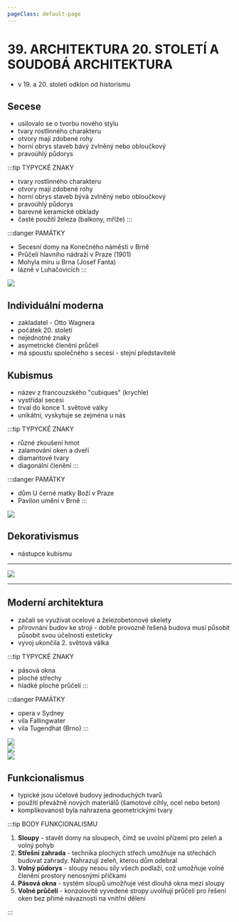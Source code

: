 ```yaml
---
pageClass: default-page
---
```


# 39. ARCHITEKTURA 20. STOLETÍ A SOUDOBÁ ARCHITEKTURA

- v 19. a 20. století odklon od historismu

## Secese

- usilovalo se o tvorbu nového stylu
- tvary rostlinného charakteru
- otvory mají zdobené rohy
- horní obrys staveb bávý zvlněný nebo obloučkový
- pravoúhlý půdorys

:::tip TYPYCKÉ ZNAKY

- tvary rostlinného charakteru
- otvory mají zdobené rohy
- horní obrys staveb bývá zvlněný nebo obloučkový
- pravoúhlý půdorys
- barevné keramické obklady
- časté použití železa (balkony, mříže)
  :::

:::danger PAMÁTKY

- Secesní domy na Konečného náměstí v Brně
- Průčelí hlavního nádraží v Praze (1901)
- Mohyla míru u Brna (Josef Fanta)
- lázně v Luhačovicích
  :::

<img class="centered_image" src="/images/pos/39/secese.jpg" />
<br>

## Individuální moderna

- zakladatel - Otto Wagnera
- počátek 20. století
- nejednotné znaky
- asymetrické členění průčelí
- má spoustu společného s secesí - stejní představitelé

## Kubismus

- název z francouzského "cubiques" (krychle)
- vystřídal secesi
- trval do konce 1. světové války
- unikátní, vyskytuje se zejména u nás

:::tip TYPYCKÉ ZNAKY

- různé zkoušení hmot
- zalamování oken a dveří
- diamantové tvary
- diagonální členění
  :::

:::danger PAMÁTKY

- dům U černé matky Boží v Praze
- Pavilon umění v Brně
  :::

<img class="centered_image" src="/images/pos/39/kubismus.jpg" />
<br>

## Dekorativismus

- nástupce kubismu

---

<img class="centered_image" src="/images/pos/39/20_stol.jpg" />
<br>

---

## Moderní architektura

- začali se využívat ocelové a železobetonové skelety
- přirovnání budov ke stroji - dobře provozně řešená budova musí působit působit svou účelností esteticky
- vyvoj ukončila 2. světová válka

:::tip TYPYCKÉ ZNAKY

- pásová okna
- ploché střechy
- hladké ploché průčelí
  :::

:::danger PAMÁTKY

- opera v Sydney
- vila Fallingwater
- vila Tugendhat (Brno)
  :::

<img class="centered_image" src="/images/pos/39/opera.jpg" />
<br>

<img class="centered_image" src="/images/pos/39/tugendhat.jpg" />
<br>

<img class="centered_image" src="/images/pos/39/soudoba_architektura.jpg" />
<br>

## Funkcionalismus

- typické jsou účelové budovy jednoduchých tvarů
- použití převážně nových materiálů (šamotové cihly, ocel nebo beton)
- komplikovanost byla nahrazena geometrickými tvary

:::tip BODY FUNKCIONALISMU

1. **Sloupy** - stavět domy na sloupech, čímž se uvolní přízemí pro zeleň a volný pohyb
2. **Střešní zahrada** - technika plochých střech umožňuje na střechách budovat zahrady. Nahrazují zeleň, kterou dům odebral
3. **Volný půdorys** - sloupy nesou síly všech podlaží, což umožňuje volné členění prostory nenosnými příčkami
4. **Pásová okna** - systém sloupů umožňuje vést dlouhá okna mezi sloupy
5. **Volné průčelí** - konzolovitě vyvedené stropy uvolňují průčelí pro řešení oken bez přímé návaznosti na vnitřní dělení

:::
